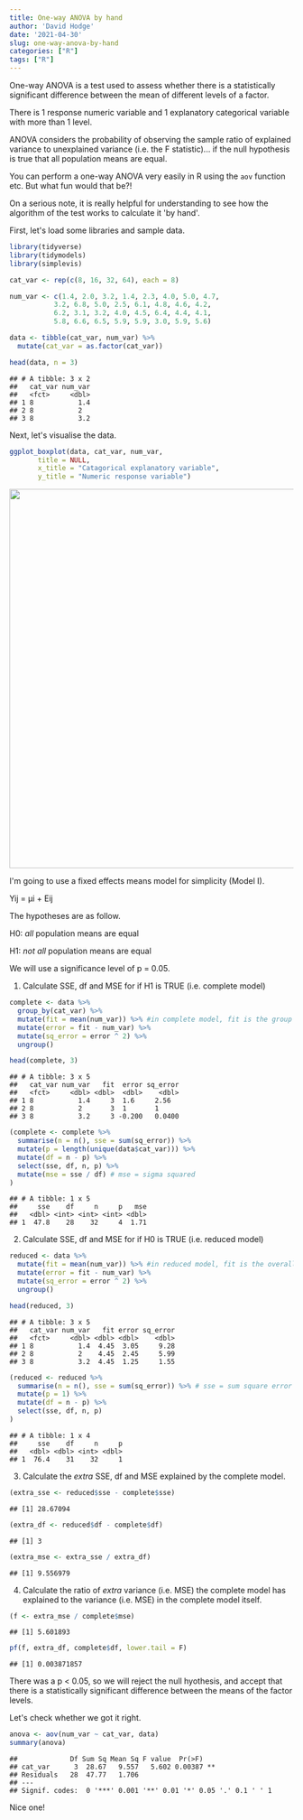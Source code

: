 ```yaml
---
title: One-way ANOVA by hand
author: 'David Hodge'
date: '2021-04-30'
slug: one-way-anova-by-hand
categories: ["R"]
tags: ["R"]
---
```


One-way ANOVA is a test used to assess whether there is a statistically significant difference between the mean of different levels of a factor.

There is 1 response numeric variable and 1 explanatory categorical variable with more than 1 level.

ANOVA considers the probability of observing the sample ratio of explained variance to unexplained variance (i.e. the F statistic)... if the null hypothesis is true that all population means are equal.

You can perform a one-way ANOVA very easily in R using the `aov` function etc. But what fun would that be?! 

On a serious note, it is really helpful for understanding to see how the algorithm of the test works to calculate it 'by hand'.

First, let's load some libraries and sample data.


```r
library(tidyverse)
library(tidymodels)
library(simplevis)

cat_var <- rep(c(8, 16, 32, 64), each = 8)

num_var <- c(1.4, 2.0, 3.2, 1.4, 2.3, 4.0, 5.0, 4.7,
           3.2, 6.8, 5.0, 2.5, 6.1, 4.8, 4.6, 4.2,
           6.2, 3.1, 3.2, 4.0, 4.5, 6.4, 4.4, 4.1,
           5.8, 6.6, 6.5, 5.9, 5.9, 3.0, 5.9, 5.6)

data <- tibble(cat_var, num_var) %>% 
  mutate(cat_var = as.factor(cat_var))

head(data, n = 3)
```

```
## # A tibble: 3 x 2
##   cat_var num_var
##   <fct>     <dbl>
## 1 8           1.4
## 2 8           2  
## 3 8           3.2
```

Next, let's visualise the data.


```r
ggplot_boxplot(data, cat_var, num_var,
       title = NULL,
       x_title = "Catagorical explanatory variable", 
       y_title = "Numeric response variable")
```

<img src="{{< blogdown/postref >}}index_files/figure-html/unnamed-chunk-2-1.png" width="672" />

I'm going to use a fixed effects means model for simplicity (Model I).

Yij = μi + Eij 

The hypotheses are as follow.

H0: _all_ population means are equal

H1: _not all_ population means are equal

We will use a significance level of p = 0.05.

1. Calculate SSE, df and MSE for if H1 is TRUE (i.e. complete model)


```r
complete <- data %>%  
  group_by(cat_var) %>% 
  mutate(fit = mean(num_var)) %>% #in complete model, fit is the group mean 
  mutate(error = fit - num_var) %>% 
  mutate(sq_error = error ^ 2) %>%
  ungroup()

head(complete, 3)
```

```
## # A tibble: 3 x 5
##   cat_var num_var   fit  error sq_error
##   <fct>     <dbl> <dbl>  <dbl>    <dbl>
## 1 8           1.4     3  1.6     2.56  
## 2 8           2       3  1       1     
## 3 8           3.2     3 -0.200   0.0400
```

```r
(complete <- complete %>% 
  summarise(n = n(), sse = sum(sq_error)) %>% 
  mutate(p = length(unique(data$cat_var))) %>% 
  mutate(df = n - p) %>% 
  select(sse, df, n, p) %>% 
  mutate(mse = sse / df) # mse = sigma squared 
)
```

```
## # A tibble: 1 x 5
##     sse    df     n     p   mse
##   <dbl> <int> <int> <int> <dbl>
## 1  47.8    28    32     4  1.71
```

2. Calculate SSE, df and MSE for if H0 is TRUE (i.e. reduced model)


```r
reduced <- data %>%  
  mutate(fit = mean(num_var)) %>% #in reduced model, fit is the overall mean 
  mutate(error = fit - num_var) %>% 
  mutate(sq_error = error ^ 2) %>%
  ungroup() 

head(reduced, 3)
```

```
## # A tibble: 3 x 5
##   cat_var num_var   fit error sq_error
##   <fct>     <dbl> <dbl> <dbl>    <dbl>
## 1 8           1.4  4.45  3.05     9.28
## 2 8           2    4.45  2.45     5.99
## 3 8           3.2  4.45  1.25     1.55
```

```r
(reduced <- reduced %>% 
  summarise(n = n(), sse = sum(sq_error)) %>% # sse = sum square error
  mutate(p = 1) %>% 
  mutate(df = n - p) %>% 
  select(sse, df, n, p)
)
```

```
## # A tibble: 1 x 4
##     sse    df     n     p
##   <dbl> <dbl> <int> <dbl>
## 1  76.4    31    32     1
```

3. Calculate the _extra_ SSE, df and MSE explained by the complete model. 


```r
(extra_sse <- reduced$sse - complete$sse)
```

```
## [1] 28.67094
```

```r
(extra_df <- reduced$df - complete$df)
```

```
## [1] 3
```

```r
(extra_mse <- extra_sse / extra_df)
```

```
## [1] 9.556979
```

4. Calculate the ratio of _extra_ variance (i.e. MSE) the complete model has explained to the variance (i.e. MSE) in the complete model itself. 


```r
(f <- extra_mse / complete$mse)
```

```
## [1] 5.601893
```

```r
pf(f, extra_df, complete$df, lower.tail = F)
```

```
## [1] 0.003871857
```

There was a p < 0.05, so we will reject the null hyothesis, and accept that there is a statistically significant difference between the means of the factor levels.

Let's check whether we got it right.


```r
anova <- aov(num_var ~ cat_var, data)
summary(anova)
```

```
##             Df Sum Sq Mean Sq F value  Pr(>F)   
## cat_var      3  28.67   9.557   5.602 0.00387 **
## Residuals   28  47.77   1.706                   
## ---
## Signif. codes:  0 '***' 0.001 '**' 0.01 '*' 0.05 '.' 0.1 ' ' 1
```

Nice one!
